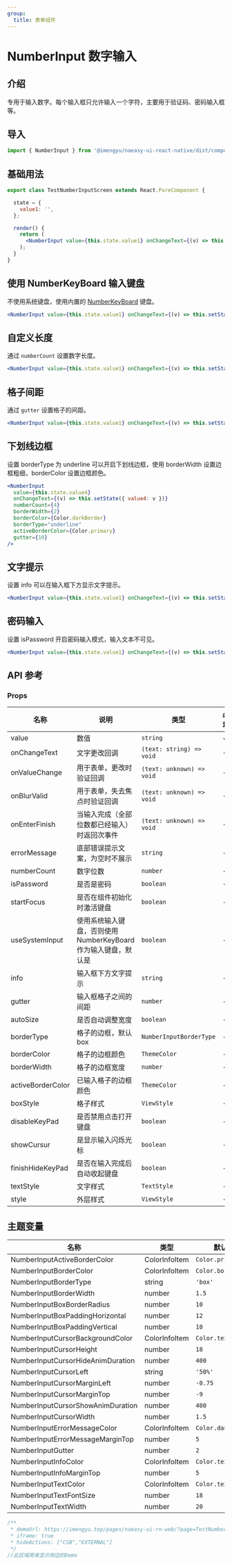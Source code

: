 ```yaml
---
group:
  title: 表单组件
---
```


# NumberInput 数字输入

## 介绍

专用于输入数字。每个输入框只允许输入一个字符，主要用于验证码、密码输入框等。

## 导入

```jsx
import { NumberInput } from '@imengyu/naeasy-ui-react-native/dist/components/form'
```

## 基础用法

```jsx
export class TestNumberInputScreen extends React.PureComponent {

  state = {
    value1: '',
  };

  render() {
    return (
      <NumberInput value={this.state.value1} onChangeText={(v) => this.setState({ value1: v })} />
    );
  }
}
```

## 使用 NumberKeyBoard 输入键盘

不使用系统键盘，使用内置的 [NumberKeyBoard](./number-key-board.md) 键盘。

```jsx
<NumberInput value={this.state.value1} onChangeText={(v) => this.setState({ value1: v })} useSystemInput={false}/>
```

## 自定义长度

通过 `numberCount` 设置数字长度。

```jsx
<NumberInput value={this.state.value1} onChangeText={(v) => this.setState({ value1: v })} numberCount={8} autoSize />
```

## 格子间距

通过 `gutter` 设置格子的间距。

```jsx
<NumberInput value={this.state.value1} onChangeText={(v) => this.setState({ value1: v })} numberCount={4} gutter={14} autoSize />
```

## 下划线边框

设置 borderType 为 underline 可以开启下划线边框，使用 borderWidth 设置边框粗细，borderColor 设置边框颜色。

```jsx
<NumberInput
  value={this.state.value4}
  onChangeText={(v) => this.setState({ value4: v })}
  numberCount={4}
  borderWidth={2}
  borderColor={Color.darkBorder}
  borderType="underline"
  activeBorderColor={Color.primary}
  gutter={10}
/>
```

## 文字提示

设置 info 可以在输入框下方显示文字提示。

```jsx
<NumberInput value={this.state.value1} onChangeText={(v) => this.setState({ value1: v })} isPassword info="密码为 6 位数字" />
```

## 密码输入

设置 isPassword 开启密码输入模式，输入文本不可见。

```jsx
<NumberInput value={this.state.value1} onChangeText={(v) => this.setState({ value1: v })} isPassword info="密码为 6 位数字" />
```

## API 参考

### Props

|名称|说明|类型|必填|默认值|
|--|--|--|--|--|
|value|数值|`string`|✓|-|
|onChangeText|文字更改回调|`(text: string) => void`|-|-|
|onValueChange|用于表单，更改时验证回调|`(text: unknown) => void`|-|-|
|onBlurValid|用于表单，失去焦点时验证回调|`(text: unknown) => void`|-|-|
|onEnterFinish|当输入完成（全部位数都已经输入）时返回次事件|`(text: unknown) => void`|-|-|
|errorMessage|底部错误提示文案，为空时不展示|`string`|-|-|
|numberCount|数字位数|`number`|-|`6`|
|isPassword|是否是密码|`boolean`|-|`false`|
|startFocus|是否在组件初始化时激活键盘|`boolean`|-|`false`|
|useSystemInput|使用系统输入键盘，否则使用 NumberKeyBoard 作为输入键盘，默认是|`boolean`|-|`true`|
|info|输入框下方文字提示|`string`|-|-|
|gutter|输入框格子之间的间距|`number`|-|`0`|
|autoSize|是否自动调整宽度|`boolean`|-|`false`|
|borderType|格子的边框，默认box|`NumberInputBorderType`|-|`'box'`|
|borderColor|格子的边框颜色|`ThemeColor`|-|`Color.border`|
|borderWidth|格子的边框宽度|`number`|-|`1.5`|
|activeBorderColor|已输入格子的边框颜色|`ThemeColor`|-|`Color.primary`|
|boxStyle|格子样式|`ViewStyle`|-|-|
|disableKeyPad|是否禁用点击打开键盘|`boolean`|-|`false`|
|showCursur|是显示输入闪烁光标|`boolean`|-|`true`|
|finishHideKeyPad|是否在输入完成后自动收起键盘|`boolean`|-|`true`|
|textStyle|文字样式|`TextStyle`|-|-|
|style|外层样式|`ViewStyle`|-|-|

## 主题变量

|名称|类型|默认值|
|--|--|--|
|NumberInputActiveBorderColor|ColorInfoItem|`Color.primary`|
|NumberInputBorderColor|ColorInfoItem|`Color.border`|
|NumberInputBorderType|string|`'box'`|
|NumberInputBorderWidth|number|`1.5`|
|NumberInputBoxBorderRadius|number|`10`|
|NumberInputBoxPaddingHorizontal|number|`12`|
|NumberInputBoxPaddingVertical|number|`10`|
|NumberInputCursorBackgroundColor|ColorInfoItem|`Color.text`|
|NumberInputCursorHeight|number|`18`|
|NumberInputCursorHideAnimDuration|number|`400`|
|NumberInputCursorLeft|string|`'50%'`|
|NumberInputCursorMarginLeft|number|`-0.75`|
|NumberInputCursorMarginTop|number|`-9`|
|NumberInputCursorShowAnimDuration|number|`400`|
|NumberInputCursorWidth|number|`1.5`|
|NumberInputErrorMessageColor|ColorInfoItem|`Color.danger`|
|NumberInputErrorMessageMarginTop|number|`5`|
|NumberInputGutter|number|`2`|
|NumberInputInfoColor|ColorInfoItem|`Color.textSecond`|
|NumberInputInfoMarginTop|number|`5`|
|NumberInputTextColor|ColorInfoItem|`Color.text`|
|NumberInputTextFontSize|number|`18`|
|NumberInputTextWidth|number|`20`|

```jsx | preview
/**
 * demoUrl: https://imengyu.top/pages/naeasy-ui-rn-web/?page=TestNumberInput
 * iframe: true
 * hideActions: ["CSB","EXTERNAL"]
 */
//此区域用来显示侧边的Demo
```
